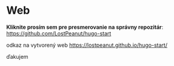 # Web

**Kliknite prosím sem pre presmerovanie na správny repozitár**: https://github.com/LostPeanut/hugo-start

odkaz na vytvorený web https://lostpeanut.github.io/hugo-start/

ďakujem
